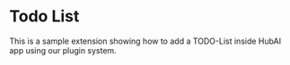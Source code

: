 # Todo List

This is a sample extension showing how to add a TODO-List inside HubAI app using our plugin system.